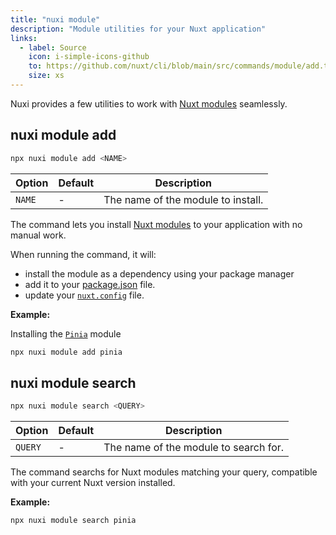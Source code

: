 ```yaml
---
title: "nuxi module"
description: "Module utilities for your Nuxt application"
links:
  - label: Source
    icon: i-simple-icons-github
    to: https://github.com/nuxt/cli/blob/main/src/commands/module/add.ts
    size: xs
---
```


Nuxi provides a few utilities to work with [Nuxt modules](/modules) seamlessly.

## nuxi module add

```bash [Terminal]
npx nuxi module add <NAME>
```

Option        | Default          | Description
-------------------------|-----------------|------------------
`NAME` | - | The name of the module to install.

The command lets you install [Nuxt modules](/modules) to your application with no manual work.

When running the command, it will:
- install the module as a dependency using your package manager
- add it to your [package.json](/docs/guide/directory-structure/package) file.
- update your [`nuxt.config`](/docs/guide/directory-structure/nuxt-config) file.

**Example:**

Installing the [`Pinia`](/modules/pinia) module
```bash [Terminal]
npx nuxi module add pinia 
```

## nuxi module search

```bash [Terminal]
npx nuxi module search <QUERY>
```

Option        | Default          | Description
-------------------------|-----------------|------------------
`QUERY` | - | The name of the module to search for.

The command searchs for Nuxt modules matching your query, compatible with your current Nuxt version installed.

**Example:**

```base [Terminal]
npx nuxi module search pinia
```
